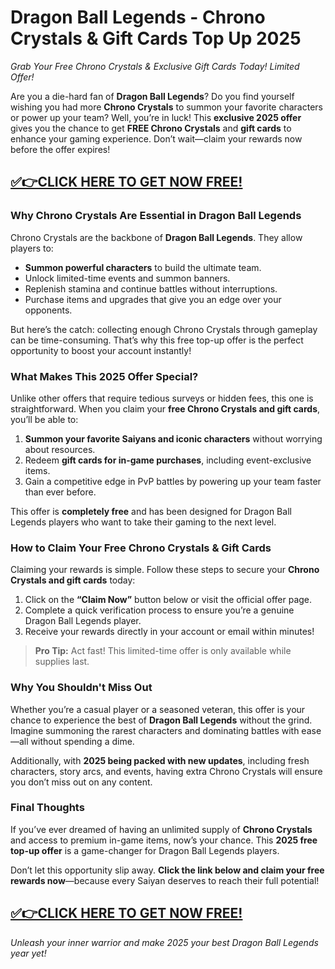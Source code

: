 # **Dragon Ball Legends - Chrono Crystals & Gift Cards Top Up 2025**  
*Grab Your Free Chrono Crystals & Exclusive Gift Cards Today! Limited Offer!*  

Are you a die-hard fan of **Dragon Ball Legends**? Do you find yourself wishing you had more **Chrono Crystals** to summon your favorite characters or power up your team? Well, you’re in luck! This **exclusive 2025 offer** gives you the chance to get **FREE Chrono Crystals** and **gift cards** to enhance your gaming experience. Don’t wait—claim your rewards now before the offer expires!  

## [✅👉CLICK HERE TO GET NOW FREE!](https://besteventtoday.com/Dragon/Ball)

### Why Chrono Crystals Are Essential in Dragon Ball Legends  
Chrono Crystals are the backbone of **Dragon Ball Legends**. They allow players to:  
- **Summon powerful characters** to build the ultimate team.  
- Unlock limited-time events and summon banners.  
- Replenish stamina and continue battles without interruptions.  
- Purchase items and upgrades that give you an edge over your opponents.  

But here’s the catch: collecting enough Chrono Crystals through gameplay can be time-consuming. That’s why this free top-up offer is the perfect opportunity to boost your account instantly!  

### What Makes This 2025 Offer Special?  
Unlike other offers that require tedious surveys or hidden fees, this one is straightforward. When you claim your **free Chrono Crystals and gift cards**, you’ll be able to:  
1. **Summon your favorite Saiyans and iconic characters** without worrying about resources.  
2. Redeem **gift cards for in-game purchases**, including event-exclusive items.  
3. Gain a competitive edge in PvP battles by powering up your team faster than ever before.  

This offer is **completely free** and has been designed for Dragon Ball Legends players who want to take their gaming to the next level.  

### How to Claim Your Free Chrono Crystals & Gift Cards  
Claiming your rewards is simple. Follow these steps to secure your **Chrono Crystals and gift cards** today:  
1. Click on the **“Claim Now”** button below or visit the official offer page.  
2. Complete a quick verification process to ensure you’re a genuine Dragon Ball Legends player.  
3. Receive your rewards directly in your account or email within minutes!  

> **Pro Tip:** Act fast! This limited-time offer is only available while supplies last.  

### Why You Shouldn't Miss Out  
Whether you’re a casual player or a seasoned veteran, this offer is your chance to experience the best of **Dragon Ball Legends** without the grind. Imagine summoning the rarest characters and dominating battles with ease—all without spending a dime.  

Additionally, with **2025 being packed with new updates**, including fresh characters, story arcs, and events, having extra Chrono Crystals will ensure you don’t miss out on any content.  

### Final Thoughts  
If you’ve ever dreamed of having an unlimited supply of **Chrono Crystals** and access to premium in-game items, now’s your chance. This **2025 free top-up offer** is a game-changer for Dragon Ball Legends players.  

Don’t let this opportunity slip away. **Click the link below and claim your free rewards now**—because every Saiyan deserves to reach their full potential!  

## [✅👉CLICK HERE TO GET NOW FREE!](https://besteventtoday.com/Dragon/Ball)  

*Unleash your inner warrior and make 2025 your best Dragon Ball Legends year yet!*  
